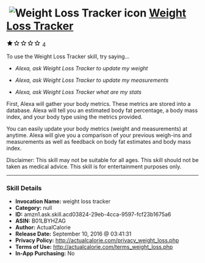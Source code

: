 # &nbsp;<img src="skill_icon" alt="Weight Loss Tracker icon" width="36"> [Weight Loss Tracker](http://alexa.amazon.com/#skills/amzn1.ask.skill.acd03824-29eb-4cca-9597-fcf23b1675a6)
![1 stars](../../images/ic_star_black_18dp_1x.png)![1 stars](../../images/ic_star_border_black_18dp_1x.png)![1 stars](../../images/ic_star_border_black_18dp_1x.png)![1 stars](../../images/ic_star_border_black_18dp_1x.png)![1 stars](../../images/ic_star_border_black_18dp_1x.png) 4

To use the Weight Loss Tracker skill, try saying...

* *Alexa, ask Weight Loss Tracker to update my weight*

* *Alexa, ask Weight Loss Tracker to update my measurements*

* *Alexa, ask Weight Loss Tracker what are my stats*

First, Alexa will gather your body metrics.  These metrics are stored into a database.  Alexa will tell you an estimated body fat percentage, a body mass index, and your body type using the metrics provided.  

You can easily update your body metrics (weight and measurements) at anytime.  Alexa will give you a comparison of your previous weigh-ins and measurements as well as feedback on body fat estimates and body mass index.  

Disclaimer: This skill may not be suitable for all ages. This skill should not be taken as medical advice.  This skill is for entertainment purposes only.

***

### Skill Details

* **Invocation Name:** weight loss tracker
* **Category:** null
* **ID:** amzn1.ask.skill.acd03824-29eb-4cca-9597-fcf23b1675a6
* **ASIN:** B01LBYHZAG
* **Author:** ActualCalorie
* **Release Date:** September 10, 2016 @ 03:41:31
* **Privacy Policy:** http://actualcalorie.com/privacy_weight_loss.php
* **Terms of Use:** http://actualcalorie.com/terms_weight_loss.php
* **In-App Purchasing:** No
